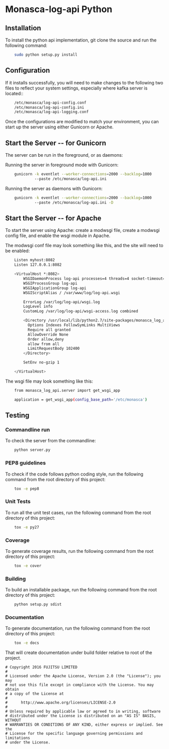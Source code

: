 # Monasca-log-api Python

## Installation

To install the python api implementation, git clone the source and run the
following command:
```sh
    sudo python setup.py install
```

## Configuration

If it installs successfully, you will need to make changes to the following
two files to reflect your system settings, especially where kafka server is
located::

```sh
    /etc/monasca/log-api-config.conf
    /etc/monasca/log-api-config.ini
    /etc/monasca/log-api-logging.conf
```

Once the configurations are modified to match your environment, you can start
up the server using either Gunicorn or Apache.

## Start the Server -- for Gunicorn

The server can be run in the foreground, or as daemons:

Running the server in foreground mode with Gunicorn:

```sh
    gunicorn -k eventlet --worker-connections=2000 --backlog=1000
             --paste /etc/monasca/log-api.ini
```

Running the server as daemons with Gunicorn:

```sh
    gunicorn -k eventlet --worker-connections=2000 --backlog=1000
             --paste /etc/monasca/log-api.ini -D
```

## Start the Server -- for Apache

To start the server using Apache: create a modwsgi file,
create a modwsgi config file, and enable the wsgi module
in Apache.

The modwsgi conf file may look something like this, and the site will need to be enabled:

```sh
    Listen myhost:8082
    Listen 127.0.0.1:8082

    <VirtualHost *:8082>
        WSGIDaemonProcess log-api processes=4 threads=4 socket-timeout=120 user=log group=log python-path=/usr/local/lib/python2.7/site-packages
        WSGIProcessGroup log-api
        WSGIApplicationGroup log-api
        WSGIScriptAlias / /var/www/log/log-api.wsgi

        ErrorLog /var/log/log-api/wsgi.log
        LogLevel info
        CustomLog /var/log/log-api/wsgi-access.log combined

        <Directory /usr/local/lib/python2.7/site-packages/monasca_log_api>
          Options Indexes FollowSymLinks MultiViews
          Require all granted
          AllowOverride None
          Order allow,deny
          allow from all
          LimitRequestBody 102400
        </Directory>

        SetEnv no-gzip 1

    </VirtualHost>

```

The wsgi file may look something like this:

```sh
    from monasca_log_api.server import get_wsgi_app

    application = get_wsgi_app(config_base_path='/etc/monasca')
```


## Testing

### Commandline run
To check the server from the commandline:

```sh
    python server.py
```

### PEP8 guidelines
To check if the code follows python coding style, run the following command
from the root directory of this project:

```sh
    tox -e pep8
```

### Unit Tests
To run all the unit test cases, run the following command from the root
directory of this project:

```sh
    tox -e py27
```

### Coverage
To generate coverage results, run the following command from the root
directory of this project:

```sh
    tox -e cover
```

### Building

To build an installable package, run the following command from the root
directory of this project:

```sh
    python setup.py sdist
```

### Documentation

To generate documentation, run the following command from the root
directory of this project:

```sh
    tox -e docs
```

That will create documentation under build folder relative to root of the
project.

    # Copyright 2016 FUJITSU LIMITED
    #
    # Licensed under the Apache License, Version 2.0 (the "License"); you may
    # not use this file except in compliance with the License. You may obtain
    # a copy of the License at
    #
    #      http://www.apache.org/licenses/LICENSE-2.0
    #
    # Unless required by applicable law or agreed to in writing, software
    # distributed under the License is distributed on an "AS IS" BASIS, WITHOUT
    # WARRANTIES OR CONDITIONS OF ANY KIND, either express or implied. See the
    # License for the specific language governing permissions and limitations
    # under the License.
